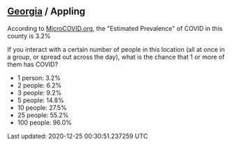
## [Georgia](/united-states/georgia) / Appling

According to [MicroCOVID.org](http://microcovid.org),
the "Estimated Prevalence" of COVID in this county is 3.2%

If you interact with a certain number of people in this location
(all at once in a group, or spread out across the day), what is the chance that
1 or more of them has COVID?

- 1 person: 3.2%
- 2 people: 6.2%
- 3 people: 9.2%
- 5 people: 14.8%
- 10 people: 27.5%
- 25 people: 55.2%
- 100 people: 96.0%

Last updated: 2020-12-25 00:30:51.237259 UTC
